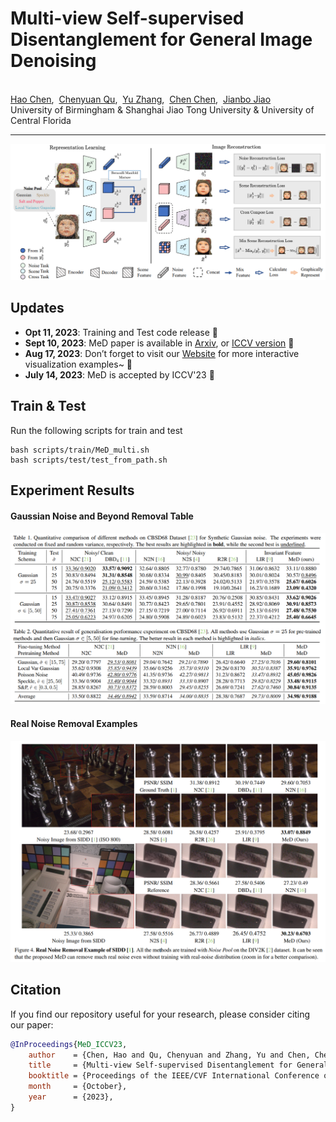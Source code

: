 # Multi-view Self-supervised Disentanglement for General Image Denoising
<!-- <br /> -->
<!-- <p align="center">
  <img src="https://chqwer2.github.io/assets/paper/2023/MeD/MeD.jpg" align="center" width="60%"> -->

<p align="center">

[//]: # (  <font size=5><strong>Panoptic Scene Graph Generation</strong></font>)
    <br>
      <a href="http://chqwer2.github.io/" target='_blank'>Hao Chen</a>,&nbsp;
      <a href="https://chenyuanqu.com/" target='_blank'>Chenyuan Qu</a>,&nbsp;
      <a href="" target='_blank'>Yu Zhang</a>,&nbsp;
      <a href="https://www.crcv.ucf.edu/chenchen/" target='_blank'>Chen Chen</a>,&nbsp;
      <a href="https://jianbojiao.com/" target='_blank'>Jianbo Jiao</a>
    <br>
  University of Birmingham & Shanghai Jiao Tong University & University of Central Florida
  </p>
</p>


---

![arc](assets/arc.png)

## Updates

- **Opt 11, 2023**: Training and Test code release 🚧
- **Sept 10, 2023**: MeD paper is available in [Arxiv](https://arxiv.org/abs/2309.05049), or [ICCV version](https://openaccess.thecvf.com/content/ICCV2023/html/Chen_Multi-view_Self-supervised_Disentanglement_for_General_Image_Denoising_ICCV_2023_paper.html) 📖
- **Aug 17, 2023**: Don’t forget to visit our [Website](https://chqwer2.github.io/MeD/) for more interactive visualization examples~ 🤣
- **July 14, 2023**: MeD is accepted by ICCV'23 🎉

## Train & Test

Run the following scripts for train and test

```
bash scripts/train/MeD_multi.sh              
bash scripts/test/test_from_path.sh
```

## Experiment Results

#### Gaussian Noise and Beyond Removal Table

####  ![table](assets/table.png)

#### Real Noise Removal Examples

 ![table](assets/real.png)

[//]: # (## Acknowledgements)



## Citation
If you find our repository useful for your research, please consider citing our paper:
```bibtex
@InProceedings{MeD_ICCV23,
    author    = {Chen, Hao and Qu, Chenyuan and Zhang, Yu and Chen, Chen and Jiao, Jianbo},
    title     = {Multi-view Self-supervised Disentanglement for General Image Denoising},
    booktitle = {Proceedings of the IEEE/CVF International Conference on Computer Vision (ICCV)},
    month     = {October},
    year      = {2023},
}
```